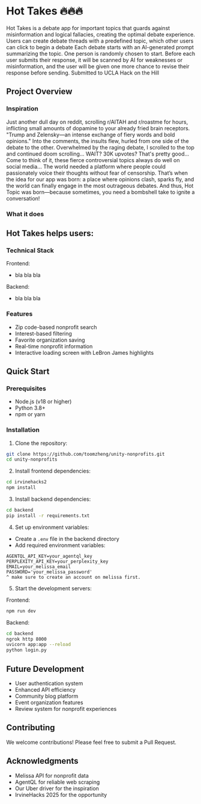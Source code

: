# Hot Takes 🔥🔥🔥

Hot Takes is a debate app for important topics that guards against misinformation and logical fallacies, creating the optimal debate experience. Users can create debate threads with a predefined topic, which other users can click to begin a debate
Each debate starts with an AI-generated prompt summarizing the topic. One person is randomly chosen to start. Before each user submits their response, it will be scanned by AI for weaknesses or misinformation, and the user will be given one more chance to revise their response before sending. Submitted to UCLA Hack on the Hill

## Project Overview 

### Inspiration
Just another dull day on reddit, scrolling r/AITAH and r/roastme for hours, inflicting small amounts of dopamine to your already fried brain receptors. "Trump and Zelensky—an intense exchange of fiery words and bold opinions." Into the comments, the insults flew, hurled from one side of the debate to the other. Overwhelmed by the raging debate, I scrolled to the top and continued doom scrolling... WAIT? 30K upvotes? That's pretty good... Come to think of it, these fierce controversial topics always do well on social media... The world needed a platform where people could passionately voice their thoughts without fear of censorship. That’s when the idea for our app was born: a place where opinions clash, sparks fly, and the world can finally engage in the most outrageous debates. And thus, Hot Topic was born—because sometimes, you need a bombshell take to ignite a conversation!

### What it does 

Hot Takes helps users:
- 

### Technical Stack 

Frontend:
- bla bla bla

Backend:
- bla bla bla

### Features 

- Zip code-based nonprofit search
- Interest-based filtering
- Favorite organization saving
- Real-time nonprofit information
- Interactive loading screen with LeBron James highlights

## Quick Start 

### Prerequisites
- Node.js (v18 or higher)
- Python 3.8+
- npm or yarn

### Installation

1. Clone the repository:
```bash
git clone https://github.com/toomzheng/unity-nonprofits.git
cd unity-nonprofits
```

2. Install frontend dependencies:
```bash
cd irvinehacks2
npm install
```

3. Install backend dependencies:
```bash
cd backend
pip install -r requirements.txt
```

4. Set up environment variables:
- Create a `.env` file in the backend directory
- Add required environment variables:
```env
AGENTQL_API_KEY=your_agentql_key
PERPLEXITY_API_KEY=your_perplexity_key
EMAIL=your_melissa_email
PASSWORD='your_melissa_password'
^ make sure to create an account on melissa first.
```

5. Start the development servers:

Frontend:
```bash
npm run dev
```

Backend:
```bash
cd backend
ngrok http 8000
uvicorn app:app --reload
python login.py
```

## Future Development 

- User authentication system
- Enhanced API efficiency
- Community blog platform
- Event organization features
- Review system for nonprofit experiences

## Contributing 

We welcome contributions! Please feel free to submit a Pull Request.

## Acknowledgments 

- Melissa API for nonprofit data
- AgentQL for reliable web scraping
- Our Uber driver for the inspiration
- IrvineHacks 2025 for the opportunity
